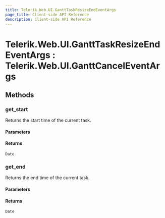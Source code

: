 ```yaml
---
title: Telerik.Web.UI.GanttTaskResizeEndEventArgs
page_title: Client-side API Reference
description: Client-side API Reference
---
```


# Telerik.Web.UI.GanttTaskResizeEndEventArgs : Telerik.Web.UI.GanttCancelEventArgs

## Methods

### get_start

Returns the start time of the current task. 

#### Parameters

#### Returns

`Date`

### get_end

Returns the end time of the current task. 

#### Parameters

#### Returns

`Date`
